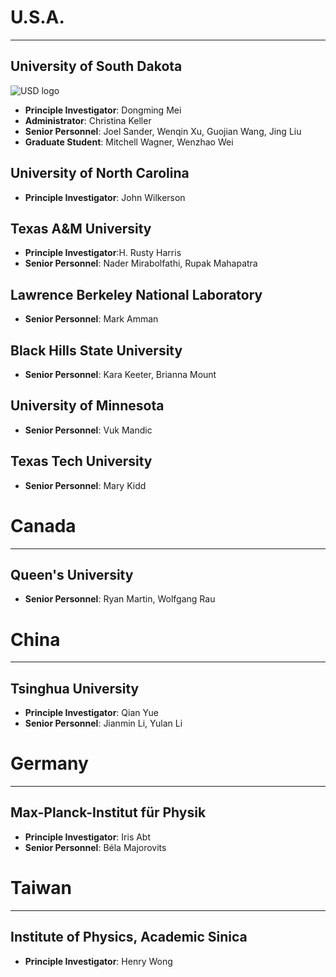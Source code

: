 ---
---
# U.S.A.
***
## University of South Dakota
![USD logo](https://upload.wikimedia.org/wikipedia/en/thumb/d/d9/University_of_South_Dakota_seal.png/175px-University_of_South_Dakota_seal.png)

- **Principle Investigator**: Dongming Mei
- **Administrator**: Christina Keller
- **Senior Personnel**: Joel Sander, Wenqin Xu, Guojian Wang, Jing Liu
- **Graduate Student**: Mitchell Wagner, Wenzhao Wei

## University of North Carolina


- **Principle Investigator**: John Wilkerson

## Texas A&M University


- **Principle Investigator**:H. Rusty Harris
- **Senior Personnel**: Nader Mirabolfathi, Rupak Mahapatra

##  Lawrence Berkeley National Laboratory


- **Senior Personnel**: Mark Amman

## Black Hills State University


- **Senior Personnel**: Kara Keeter, Brianna Mount

## University of Minnesota 


- **Senior Personnel**: Vuk Mandic

## Texas Tech University


- **Senior Personnel**: Mary Kidd

# Canada
***
## Queen's University


- **Senior Personnel**: Ryan Martin, Wolfgang Rau

# China
***
## Tsinghua University


- **Principle Investigator**: Qian Yue
- **Senior Personnel**: Jianmin Li, Yulan Li

# Germany
***
## Max-Planck-Institut für Physik


- **Principle Investigator**: Iris Abt
- **Senior Personnel**: Béla Majorovits

# Taiwan
***
## Institute of Physics, Academic Sinica


- **Principle Investigator**: Henry Wong
